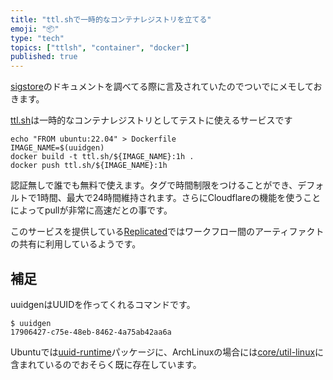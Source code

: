 ```yaml
---
title: "ttl.shで一時的なコンテナレジストリを立てる"
emoji: "📦"
type: "tech"
topics: ["ttlsh", "container", "docker"]
published: true
---
```


[sigstore](https://docs.sigstore.dev/)のドキュメントを調べてる際に言及されていたのでついでにメモしておきます。

[ttl.sh](https://ttl.sh/)は一時的なコンテナレジストリとしてテストに使えるサービスです

```shell
echo "FROM ubuntu:22.04" > Dockerfile
IMAGE_NAME=$(uuidgen)
docker build -t ttl.sh/${IMAGE_NAME}:1h .
docker push ttl.sh/${IMAGE_NAME}:1h
```

認証無しで誰でも無料で使えます。タグで時間制限をつけることができ、デフォルトで1時間、最大で24時間維持されます。さらにCloudflareの機能を使うことによってpullが非常に高速だとの事です。

このサービスを提供している[Replicated](https://www.replicated.com/)ではワークフロー間のアーティファクトの共有に利用しているようです。

補足
-----

uuidgenはUUIDを作ってくれるコマンドです。

```
$ uuidgen
17906427-c75e-48eb-8462-4a75ab42aa6a
```

Ubuntuでは[uuid-runtime](https://packages.ubuntu.com/jammy/uuid-runtime)パッケージに、ArchLinuxの場合には[core/util-linux](https://archlinux.org/packages/core/x86_64/util-linux/)に含まれているのでおそらく既に存在しています。
